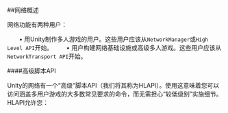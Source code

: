 ##网络概述

网络功能有两种用户：

&emsp;&emsp;• 用Unity制作多人游戏的用户。这些用户应该从`NetworkManager`或`High Level API`开始。
&emsp;&emsp;• 用户构建网络基础设施或高级多人游戏。这些用户应该从`NetworkTransport API`开始。



####高级脚本API


Unity的网络有一个“高级”脚本API（我们将其称为HLAPI）。使用这意味着您可以访问涵盖多用户游戏的大多数常见要求的命令，而无需担心“较低级别”实施细节。HLAPI允许您：
